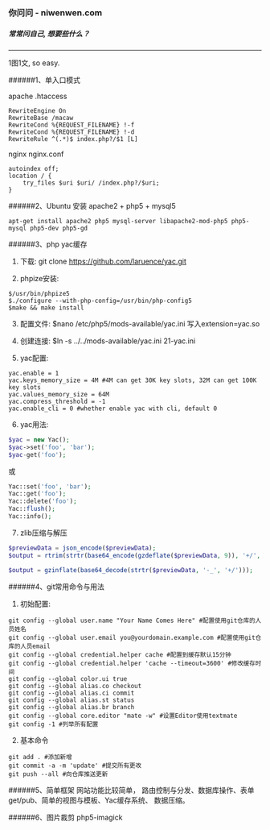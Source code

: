 ### 你问问 - niwenwen.com
##### 常常问自己, 想要些什么？

---

1图1文, so easy.

######1、单入口模式

apache .htaccess

```
RewriteEngine On
RewriteBase /macaw
RewriteCond %{REQUEST_FILENAME} !-f
RewriteCond %{REQUEST_FILENAME} !-d
RewriteRule ^(.*)$ index.php?/$1 [L]
```
nginx nginx.conf

```
autoindex off;
location / {
    try_files $uri $uri/ /index.php?/$uri;
}
```
######2、Ubuntu 安装 apache2 + php5 + mysql5

```
apt-get install apache2 php5 mysql-server libapache2-mod-php5 php5-mysql php5-dev php5-gd
```

######3、php yac缓存
1) 下载: git clone https://github.com/laruence/yac.git

2) phpize安装:

```
$/usr/bin/phpize5
$./configure --with-php-config=/usr/bin/php-config5
$make && make install
```

3) 配置文件:
$nano /etc/php5/mods-available/yac.ini 写入extension=yac.so

4) 创建连接: $ln -s ../../mods-available/yac.ini 21-yac.ini

5) yac配置:

```
yac.enable = 1
yac.keys_memory_size = 4M #4M can get 30K key slots, 32M can get 100K key slots
yac.values_memory_size = 64M
yac.compress_threshold = -1
yac.enable_cli = 0 #whether enable yac with cli, default 0

```

6) yac用法:

```php
$yac = new Yac();
$yac->set('foo', 'bar');
$yac-get('foo');
```
或

```php
Yac::set('foo', 'bar');
Yac::get('foo');
Yac::delete('foo');
Yac::flush();
Yac::info();
```

7) zlib压缩与解压

```php
$previewData = json_encode($previewData);
$output = rtrim(strtr(base64_encode(gzdeflate($previewData, 9)), '+/', '-_'), '=');

$output = gzinflate(base64_decode(strtr($previewData, '-_', '+/')));
```

######4、git常用命令与用法
1) 初始配置:

```
git config --global user.name "Your Name Comes Here" #配置使用git仓库的人员姓名
git config --global user.email you@yourdomain.example.com #配置使用git仓库的人员email
git config --global credential.helper cache #配置到缓存默认15分钟
git config --global credential.helper 'cache --timeout=3600' #修改缓存时间
git config --global color.ui true  
git config --global alias.co checkout  
git config --global alias.ci commit  
git config --global alias.st status  
git config --global alias.br branch  
git config --global core.editor "mate -w" #设置Editor使用textmate  
git config -1 #列举所有配置
```

2) 基本命令
```
git add . #添加新增
git commit -a -m 'update' #提交所有更改
git push --all #向仓库推送更新
```

######5、简单框架
网站功能比较简单， 路由控制与分发、数据库操作、表单get/pub、简单的视图与模板、Yac缓存系统、 数据压缩。


######6、图片裁剪 php5-imagick
